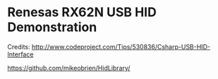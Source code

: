 Renesas RX62N USB HID Demonstration
======

Credits:
http://www.codeproject.com/Tips/530836/Csharp-USB-HID-Interface

https://github.com/mikeobrien/HidLibrary/
